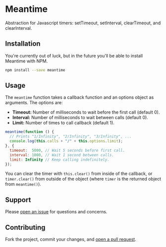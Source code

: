 Meantime
========

Abstraction for Javascript timers: setTimeout, setInterval, clearTimeout, and clearInterval.

## Installation

You're currently out of luck, but in the future you'll be able to install Meantime with NPM.

```sh
npm install --save meantime
```

## Usage

The `meantime` function takes a callback function and an options object as arguments. The options are:

* **Timeout:** Number of milliseconds to wait before the first call (default 0).
* **Interval:** Number of milliseconds to wait between calls (default 0).
* **Limit:** Number of times to call callback (default 1).

```javascript
meantime(function () {
  // Prints "1/Infinity", "2/Infinity", "3/Infinity", ...
  console.log(this.calls + "/" + this.options.limit);
}, {
  timeout:  5000, // Wait 5 seconds before first call.
  interval: 1000, // Wait 1 second between calls.
  limit: Infinity // Keep calling indefinitely.
});
```

You can clear the timer with `this.clear()` from inside of the callback, or `timer.clear()` from outside of the object (where `timer` is the returned object from `meantime()`).

## Support

Please [open an issue](https://github.com/christianbundy/meantime/issues/new) for questions and concerns.

## Contributing

Fork the project, commit your changes, and [open a pull request](https://github.com/christianbundy/meantime/compare/).
